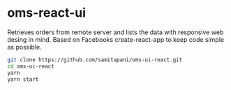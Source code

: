 # oms-react-ui

Retrieves orders from remote server and lists the data with responsive web desing in mind. Based on Facebooks create-react-app to keep code simple as possible.

```bash
git clone https://github.com/samitapani/oms-ui-react.git
cd oms-ui-react
yarn
yarn start
 ```
